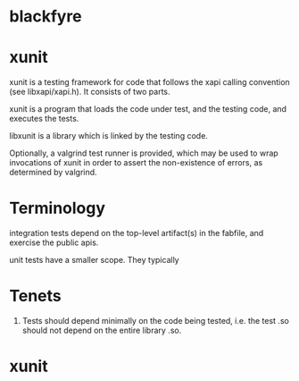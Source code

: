 # blackfyre


# xunit

xunit is a testing framework for code that follows the xapi calling convention (see libxapi/xapi.h). It consists of two parts.

xunit is a program that loads the code under test, and the testing code, and executes the tests.

libxunit is a library which is linked by the testing code.

Optionally, a valgrind test runner is provided, which may be used to wrap invocations of xunit in order to assert the non-existence of errors, as determined by valgrind.

# Terminology

integration tests depend on the top-level artifact(s) in the fabfile, and exercise the public apis.

unit tests have a smaller scope. They typically

# Tenets

1. Tests should depend minimally on the code being tested, i.e. the test .so should not depend on the entire library .so.

# xunit

